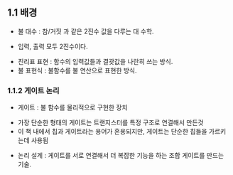 ## 1.1 배경 

- 불 대수 : 참/거짓 과 같은 2진수 값을 다루는 대 수학.
* 입력, 출력 모두 2진수이다.

- 진리표 표현 : 함수의 입력값들과 결괏값을 나란히 쓰는 방식.
- 불 표현식 : 불함수를 불 연산으로 표현한 방식.


### 1.1.2 게이트 논리

- 게이트 : 불 함수를 물리적으로 구현한 장치
* 가장 단순한 형태의 게이트는 트랜지스터를 특정 구조로 연결해서 만든것
* 이 책 내에서 칩과 게이트라는 용어가 혼용되지만, 게이트는 단순한 칩들을 가르키는데 사용됨

- 논리 설계  : 게이트를 서로 연결해서 더 복잡한 기능을 하는 조합 게이트를 만드는 기술.
